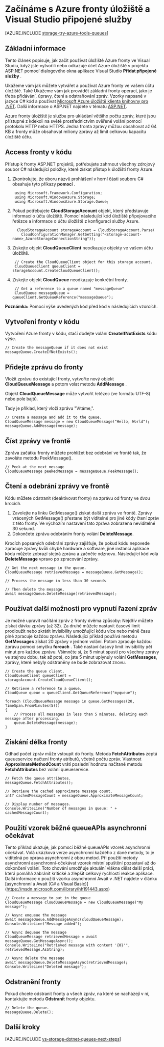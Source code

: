 <properties
    pageTitle="Začínáme s úložiště fronty a Visual Studio připojené služby (ASP.NET) | Microsoft Azure"
    description="Jak začít používat úložiště Azure fronty v projektu ASP.NET ve Visual Studiu po připojení k úložišti účtu pomocí aplikace Visual Studio připojené služby"
    services="storage"
    documentationCenter=""
    authors="TomArcher"
    manager="douge"
    editor=""/>

<tags
    ms.service="storage"
    ms.workload="web"
    ms.tgt_pltfrm="vs-getting-started"
    ms.devlang="na"
    ms.topic="article"
    ms.date="08/15/2016"
    ms.author="tarcher"/>

# <a name="get-started-with-azure-queue-storage-and-visual-studio-connected-services"></a>Začínáme s Azure fronty úložiště a Visual Studio připojené služby

[AZURE.INCLUDE [storage-try-azure-tools-queues](../../includes/storage-try-azure-tools-queues.md)]

## <a name="overview"></a>Základní informace

Tento článek popisuje, jak začít používat úložiště Azure fronty ve Visual Studiu, když jste vytvořili nebo odkazuje účet Azure úložiště v projektu ASP.NET pomocí dialogového okna aplikace Visual Studio **Přidat připojené služby** .

Ukážeme vám jak můžete vytvářet a používat Azure fronty ve vašem účtu úložiště. Také Ukážeme vám jak provádět základní fronty operací, jako je třeba přidávání, úpravy, čtení a odstraňování zpráv. Vzorky napsané v jazyce C# kód a používat [Microsoft Azure úložiště klienta knihovny pro .NET](https://msdn.microsoft.com/library/azure/dn261237.aspx). Další informace o ASP.NET najdete v tématu [ASP.NET](http://www.asp.net).

Azure fronty úložiště je služba pro ukládání většího počtu zpráv, které jsou přístupné z kdekoli na světě prostřednictvím ověřené volání pomocí protokolu HTTP nebo HTTPS. Jedna fronta zprávy můžou obsahovat až 64 KB a fronty může obsahovat miliony zprávy až limit celkovou kapacitu úložiště účtu.

## <a name="access-queues-in-code"></a>Access fronty v kódu

Přístup k fronty ASP.NET projektů, potřebujete zahrnout všechny zdrojový soubor C# následující položky, které získat přístup k úložišti fronty Azure.

1. Zkontrolujte, že oboru názvů prohlášení v horní části souboru C# obsahuje tyto příkazy **pomocí** .

        using Microsoft.Framework.Configuration;
        using Microsoft.WindowsAzure.Storage;
        using Microsoft.WindowsAzure.Storage.Queue;

2. Pokud potřebujete **CloudStorageAccount** objekt, který představuje informací o účtu úložiště. Pomocí následující kód úložiště připojovacího řetězce a informace o účtu úložiště z konfiguraci služby Azure.

         CloudStorageAccount storageAccount = CloudStorageAccount.Parse(
           CloudConfigurationManager.GetSetting("<storage-account-name>_AzureStorageConnectionString"));

3. Získejte objekt **CloudQueueClient** neodkazuje objekty ve vašem účtu úložiště.  

        // Create the CloudQueueClient object for this storage account.
        CloudQueueClient queueClient = storageAccount.CreateCloudQueueClient();

4. Získejte objekt **CloudQueue** neodkazuje konkrétní fronty.

        // Get a reference to a queue named "messageQueue"
        CloudQueue messageQueue = queueClient.GetQueueReference("messageQueue");


**Poznámka:** Pomocí výše uvedených kód před kód v následujících vzorcích.

## <a name="create-a-queue-in-code"></a>Vytvoření fronty v kódu

Vytvoření Azure fronty v kódu, stačí dodejte volání **CreateIfNotExists** kódu výše.

    // Create the messageQueue if it does not exist
    messageQueue.CreateIfNotExists();

## <a name="add-a-message-to-a-queue"></a>Přidejte zprávu do fronty

Vložit zprávu do existující fronty, vytvořte nový objekt **CloudQueueMessage** a potom volat metodu **AddMessage** .

Objekt **CloudQueueMessage** může vytvořit řetězec (ve formátu UTF-8) nebo pole bajtů.

Tady je příklad, který vloží zprávu "Vítáme,".

    // Create a message and add it to the queue.
    CloudQueueMessage message = new CloudQueueMessage("Hello, World");
    messageQueue.AddMessage(message);

## <a name="read-a-message-in-a-queue"></a>Číst zprávy ve frontě

Zpráva začátku fronty můžete prohlížet bez odebrání ve frontě tak, že zavoláte metodu PeekMessage().

    // Peek at the next message
    CloudQueueMessage peekedMessage = messageQueue.PeekMessage();

## <a name="read-and-remove-a-message-in-a-queue"></a>Čtení a odebrání zprávy ve frontě

Kódu můžete odstranit (deaktivovat fronty) na zprávu od fronty ve dvou krocích.
1. Zavolejte na linku GetMessage() získat další zprávu ve frontě. Zprávy vrácených GetMessage() přestane být viditelné pro jiné kódy čtení zpráv z této fronty. Ve výchozím nastavení tato zpráva zobrazena neviditelné 30 sekund.
2.  Dokončete zprávu odebráním fronty volání **DeleteMessage**.

Krocích popsaných odebrání zprávy zajišťuje, že pokud kódu nepovede zpracuje zprávy kvůli chybě hardware a software, jiné instanci aplikace kódu můžete zobrazí stejná zpráva a začněte odznovu. Následující kód volá **DeleteMessage** vpravo po zpracování zprávy.

    // Get the next message in the queue.
    CloudQueueMessage retrievedMessage = messageQueue.GetMessage();

    // Process the message in less than 30 seconds

    // Then delete the message.
    await messageQueue.DeleteMessage(retrievedMessage);


## <a name="use-additional-options-for-de-queuing-messages"></a>Používat další možnosti pro vypnutí řazení zpráv

Je možné upravit načítání zpráv z fronty dvěma způsoby:
Nejdřív můžete získat dávku zprávy (až 32). Za druhé můžete nastavit časový limit prodloužit nebo zkrátit invisibility umožňující kódu více nebo méně času plně zpracuje každou zprávu. Následující příklad používá metodu **GetMessages** získat 20 zprávy v jednom volání. Potom zpracuje každou zprávu pomocí smyčku **foreach** . Také nastaví časový limit invisibility pět minut pro každou zprávu. Všimněte si, že 5 minut spustí pro všechny zprávy ve stejnou dobu, tak až poté, co jste 5 minut uplynuly volání **GetMessages**, zprávy, které nebyly odstraněny se bude zobrazovat znovu.

    // Create the queue client.
    CloudQueueClient queueClient = storageAccount.CreateCloudQueueClient();

    // Retrieve a reference to a queue.
    CloudQueue queue = queueClient.GetQueueReference("myqueue");

    foreach (CloudQueueMessage message in queue.GetMessages(20, TimeSpan.FromMinutes(5)))
    {
        // Process all messages in less than 5 minutes, deleting each message after processing.
        queue.DeleteMessage(message);
    }

## <a name="get-the-queue-length"></a>Získání délka fronty

Odhad počet zpráv může vstoupit do fronty. Metoda **FetchAttributes** zeptá queueservice načtení fronty atributů, včetně počtu zpráv. Vlastnost **ApproximateMethodCount** vrátí poslední hodnotu načítané metodu **FetchAttributes** bez volání queueservice.

    // Fetch the queue attributes.
    messageQueue.FetchAttributes();

    // Retrieve the cached approximate message count.
    int? cachedMessageCount = messageQueue.ApproximateMessageCount;

    // Display number of messages.
    Console.WriteLine("Number of messages in queue: " + cachedMessageCount);

## <a name="use-async-await-pattern-with-common-queueapis"></a>Použití vzorek běžné queueAPIs asynchronní očekávat

Tento příklad ukazuje, jak pomocí běžné queueAPIs vzorek asynchronní očekávat. Volá ukázková verze asynchronní každého z dané metody, to je viditelná po oprava asynchronní z obou metod. Při použití metody asynchronní asynchronní-očekávat vzorek místní spuštění pozastaví až do dokončení volání. Toto chování umožňuje aktuální vlákna dělat další práci, která pomáhá zabránit kritické a zlepšit celkový rychlostí reakce aplikace. Další informace o použití vzorku asynchronní Await v .NET najdete v článku [asynchronní a Await (C# a Visual Basic)] (https://msdn.microsoft.com/library/hh191443.aspx)

    // Create a message to put in the queue
    CloudQueueMessage cloudQueueMessage = new CloudQueueMessage("My message");

    // Async enqueue the message
    await messageQueue.AddMessageAsync(cloudQueueMessage);
    Console.WriteLine("Message added");

    // Async dequeue the message
    CloudQueueMessage retrievedMessage = await messageQueue.GetMessageAsync();
    Console.WriteLine("Retrieved message with content '{0}'", retrievedMessage.AsString);

    // Async delete the message
    await messageQueue.DeleteMessageAsync(retrievedMessage);
    Console.WriteLine("Deleted message");

## <a name="delete-a-queue"></a>Odstranění fronty

Pokud chcete odstranit fronty a všech zpráv, na které se nacházejí v ní, kontaktujte metodu **Odstranit** fronty objektu.

    // Delete the queue.
    messageQueue.Delete();

## <a name="next-steps"></a>Další kroky

[AZURE.INCLUDE [vs-storage-dotnet-queues-next-steps](../../includes/vs-storage-dotnet-queues-next-steps.md)]
